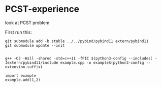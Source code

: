 # PCST-experience
look at PCST problem 

First run this:
```
git submodule add -b stable ../../pybind/pybind11 extern/pybind11
git submodule update --init


g++ -O3 -Wall -shared -std=c++11 -fPIC $(python3-config --includes) -Iextern/pybind11/include example.cpp -o example$(python3-config --extension-suffix)

```

```
import example
example.add(1,2)

```